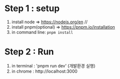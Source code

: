 # Step 1 : setup

1. install node => https://nodejs.org/en //
2. install pnpm(optional) => https://pnpm.io/installation
3. in command line: `pnpm install`

# Step 2 : Run

1. in terminal : 'pnpm run dev' (개발환경 실행)
2. in chrome : http://localhost:3000
